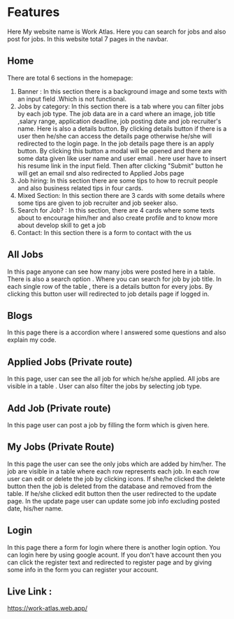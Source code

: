 # Features

Here My website name is Work Atlas. Here you can search for jobs and also post for jobs. In this website total 7 pages in the navbar.

## Home
  There are total 6 sections in the homepage:
  1. Banner : In this section there is a background image and some texts with an input field .Which is not functional.
  2. Jobs by category: In this section there is a tab where you can filter jobs by each job type. The job data are in a card where an image, job title ,salary range, application deadline, job posting date and job recruiter's name. Here is also a details button. By clicking details button if there is a user then he/she can access the details page otherwise he/she will redirected to the login page. In the job details page there is an apply button. By clicking this button a modal will be opened and there are some data given like user name and user email . here user have to insert his resume link in the input field. Then after clicking "Submit" button he will get an email snd also redirected to Applied Jobs page
  3. Job hiring: In this section there are some tips to how to recruit people and also business related tips in four cards.
  4. Mixed Section: In this section there are 3 cards with some details where some tips are given to job recruiter and job seeker also.
  5. Search for Job? : In this section, there are 4 cards where some texts about to encourage him/her and also create profile and to know more about develop skill to get a job
  6. Contact: In this section there is a form to contact with the us

## All Jobs
  In this page anyone can see how many jobs were posted here in a table. There is also a search option . Where you can search for job by job title. In each single row of the table , there is a details button for every jobs. By clicking this button user will redirected to job details page if logged in.

## Blogs
  In this page there is a accordion where I answered some questions and also explain my code.

## Applied Jobs (Private route)
  In this page, user can see the all job for which he/she applied. All jobs are visible in a table . User can also filter the jobs by selecting job type.

## Add Job (Private route)
  In this page user can post a job by filling the form which is given here.

## My Jobs (Private Route)
  In this page the user can see the only jobs which are added by him/her. The job are visible in a table where each row represents each job. In each row user can edit or delete the job by clicking icons. If she/he clicked the delete button then the job is deleted from the database and removed from the table. If he/she clicked edit button then the user redirected to the update page. In the update page user can update some job info excluding posted date, his/her name.

## Login
  In this page there a form for login where there is another login option. You can login here by using google acount. If you don't have account then you can click the register text and redirected to register page and by giving some info  in the form you can register your account.


## Live Link : 
  https://work-atlas.web.app/

